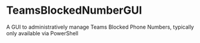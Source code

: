 # TeamsBlockedNumberGUI
A GUI to administratively manage Teams Blocked Phone Numbers, typically only available via PowerShell
